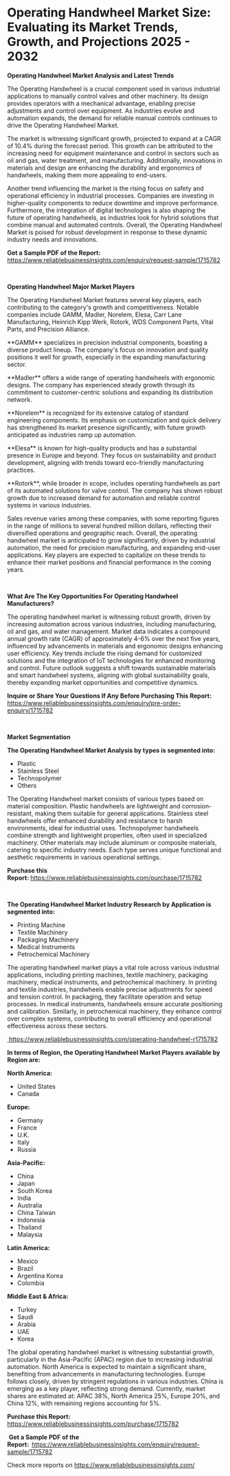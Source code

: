 <p><h1>Operating Handwheel Market Size: Evaluating its Market Trends, Growth, and Projections 2025 - 2032</h1></p><p><strong>Operating Handwheel Market Analysis and Latest Trends</strong></p>
<p><p>The Operating Handwheel is a crucial component used in various industrial applications to manually control valves and other machinery. Its design provides operators with a mechanical advantage, enabling precise adjustments and control over equipment. As industries evolve and automation expands, the demand for reliable manual controls continues to drive the Operating Handwheel Market.</p><p>The market is witnessing significant growth, projected to expand at a CAGR of 10.4% during the forecast period. This growth can be attributed to the increasing need for equipment maintenance and control in sectors such as oil and gas, water treatment, and manufacturing. Additionally, innovations in materials and design are enhancing the durability and ergonomics of handwheels, making them more appealing to end-users.</p><p>Another trend influencing the market is the rising focus on safety and operational efficiency in industrial processes. Companies are investing in higher-quality components to reduce downtime and improve performance. Furthermore, the integration of digital technologies is also shaping the future of operating handwheels, as industries look for hybrid solutions that combine manual and automated controls. Overall, the Operating Handwheel Market is poised for robust development in response to these dynamic industry needs and innovations.</p></p>
<p><strong>Get a Sample PDF of the Report:&nbsp;</strong> <a href="https://www.reliablebusinessinsights.com/enquiry/request-sample/1715782?utm_campaign=100&utm_medium=2&utm_source=Github&utm_content=ia&utm_term=12012025&utm_id=operating-handwheel">https://www.reliablebusinessinsights.com/enquiry/request-sample/1715782</a></p>
<p>&nbsp;</p>
<p><strong>Operating Handwheel Major Market Players</strong></p>
<p><p>The Operating Handwheel Market features several key players, each contributing to the category's growth and competitiveness. Notable companies include GAMM, Madler, Norelem, Elesa, Carr Lane Manufacturing, Heinrich Kipp Werk, Rotork, WDS Component Parts, Vital Parts, and Precision Alliance.</p><p>**GAMM** specializes in precision industrial components, boasting a diverse product lineup. The company's focus on innovation and quality positions it well for growth, especially in the expanding manufacturing sector.</p><p>**Madler** offers a wide range of operating handwheels with ergonomic designs. The company has experienced steady growth through its commitment to customer-centric solutions and expanding its distribution network.</p><p>**Norelem** is recognized for its extensive catalog of standard engineering components. Its emphasis on customization and quick delivery has strengthened its market presence significantly, with future growth anticipated as industries ramp up automation.</p><p>**Elesa** is known for high-quality products and has a substantial presence in Europe and beyond. They focus on sustainability and product development, aligning with trends toward eco-friendly manufacturing practices.</p><p>**Rotork**, while broader in scope, includes operating handwheels as part of its automated solutions for valve control. The company has shown robust growth due to increased demand for automation and reliable control systems in various industries.</p><p>Sales revenue varies among these companies, with some reporting figures in the range of millions to several hundred million dollars, reflecting their diversified operations and geographic reach. Overall, the operating handwheel market is anticipated to grow significantly, driven by industrial automation, the need for precision manufacturing, and expanding end-user applications. Key players are expected to capitalize on these trends to enhance their market positions and financial performance in the coming years.</p></p>
<p>&nbsp;</p>
<p><strong>What Are The Key Opportunities For Operating Handwheel Manufacturers?</strong></p>
<p><p>The operating handwheel market is witnessing robust growth, driven by increasing automation across various industries, including manufacturing, oil and gas, and water management. Market data indicates a compound annual growth rate (CAGR) of approximately 4-6% over the next five years, influenced by advancements in materials and ergonomic designs enhancing user efficiency. Key trends include the rising demand for customized solutions and the integration of IoT technologies for enhanced monitoring and control. Future outlook suggests a shift towards sustainable materials and smart handwheel systems, aligning with global sustainability goals, thereby expanding market opportunities and competitive dynamics.</p></p>
<p><strong>Inquire or Share Your Questions If Any Before Purchasing This Report:</strong> <a href="https://www.reliablebusinessinsights.com/enquiry/pre-order-enquiry/1715782?utm_campaign=100&utm_medium=2&utm_source=Github&utm_content=ia&utm_term=12012025&utm_id=operating-handwheel">https://www.reliablebusinessinsights.com/enquiry/pre-order-enquiry/1715782</a></p>
<p>&nbsp;</p>
<p><strong>Market Segmentation</strong></p>
<p><strong>The Operating Handwheel Market Analysis by types is segmented into:</strong></p>
<p><ul><li>Plastic</li><li>Stainless Steel</li><li>Technopolymer</li><li>Others</li></ul></p>
<p><p>The Operating Handwheel market consists of various types based on material composition. Plastic handwheels are lightweight and corrosion-resistant, making them suitable for general applications. Stainless steel handwheels offer enhanced durability and resistance to harsh environments, ideal for industrial uses. Technopolymer handwheels combine strength and lightweight properties, often used in specialized machinery. Other materials may include aluminum or composite materials, catering to specific industry needs. Each type serves unique functional and aesthetic requirements in various operational settings.</p></p>
<p><strong>Purchase this Report:&nbsp;</strong><a href="https://www.reliablebusinessinsights.com/purchase/1715782?utm_campaign=100&utm_medium=2&utm_source=Github&utm_content=ia&utm_term=12012025&utm_id=operating-handwheel">https://www.reliablebusinessinsights.com/purchase/1715782</a></p>
<p>&nbsp;</p>
<p><strong>The Operating Handwheel Market Industry Research by Application is segmented into:</strong></p>
<p><ul><li>Printing Machine</li><li>Textile Machinery</li><li>Packaging Machinery</li><li>Medical Instruments</li><li>Petrochemical Machinery</li></ul></p>
<p><p>The operating handwheel market plays a vital role across various industrial applications, including printing machines, textile machinery, packaging machinery, medical instruments, and petrochemical machinery. In printing and textile industries, handwheels enable precise adjustments for speed and tension control. In packaging, they facilitate operation and setup processes. In medical instruments, handwheels ensure accurate positioning and calibration. Similarly, in petrochemical machinery, they enhance control over complex systems, contributing to overall efficiency and operational effectiveness across these sectors.</p></p>
<p><a href="https://www.reliablebusinessinsights.com/operating-handwheel-r1715782?utm_campaign=100&utm_medium=2&utm_source=Github&utm_content=ia&utm_term=12012025&utm_id=operating-handwheel">&nbsp;https://www.reliablebusinessinsights.com/operating-handwheel-r1715782</a></p>
<p><strong>In terms of Region, the Operating Handwheel Market Players available by Region are:</strong></p>
<p>
    <p> <strong> North America: </strong>
        <ul>
            <li>United States</li>
            <li>Canada</li>
        </ul>
        </p> 
    <p> <strong> Europe: </strong>
        <ul>
            <li>Germany</li>
            <li>France</li>
            <li>U.K.</li>
            <li>Italy</li>
            <li>Russia</li>
        </ul>
        </p> 
    <p> <strong> Asia-Pacific: </strong>
        <ul>
            <li>China</li>
            <li>Japan</li>
            <li>South Korea</li>
            <li>India</li>
            <li>Australia</li>
            <li>China Taiwan</li>
            <li>Indonesia</li>
            <li>Thailand</li>
            <li>Malaysia</li>
        </ul>
        </p> 
    <p> <strong> Latin America: </strong>
        <ul>
            <li>Mexico</li>
            <li>Brazil</li>
            <li>Argentina Korea</li>
            <li>Colombia</li>
        </ul>
        </p> 
    <p> <strong> Middle East & Africa: </strong>
        <ul>
            <li>Turkey</li>
            <li>Saudi</li>
            <li>Arabia</li>
            <li>UAE</li>
            <li>Korea</li>
        </ul>
    </p>
    </p>
<p><p>The global operating handwheel market is witnessing substantial growth, particularly in the Asia-Pacific (APAC) region due to increasing industrial automation. North America is expected to maintain a significant share, benefiting from advancements in manufacturing technologies. Europe follows closely, driven by stringent regulations in various industries. China is emerging as a key player, reflecting strong demand. Currently, market shares are estimated at: APAC 38%, North America 25%, Europe 20%, and China 12%, with remaining regions accounting for 5%.</p></p>
<p><strong>Purchase this Report: </strong><a href="https://www.reliablebusinessinsights.com/purchase/1715782?utm_campaign=100&utm_medium=2&utm_source=Github&utm_content=ia&utm_term=12012025&utm_id=operating-handwheel">https://www.reliablebusinessinsights.com/purchase/1715782</a></p>
<p>&nbsp;<strong>Get a Sample PDF of the Report:&nbsp;&nbsp;</strong><a href="https://www.reliablebusinessinsights.com/enquiry/request-sample/1715782?utm_campaign=100&utm_medium=2&utm_source=Github&utm_content=ia&utm_term=12012025&utm_id=operating-handwheel">https://www.reliablebusinessinsights.com/enquiry/request-sample/1715782</a></p>
<p><strong></strong></p>
<p>Check more reports on <a href="https://www.reliablebusinessinsights.com/?utm_campaign=100&utm_medium=2&utm_source=Github&utm_content=ia&utm_term=12012025&utm_id=operating-handwheel">https://www.reliablebusinessinsights.com/</a></p>